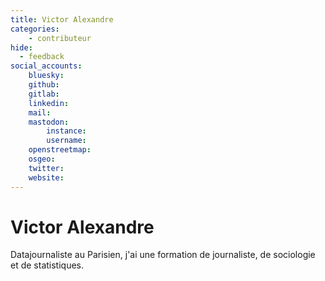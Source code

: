 ```yaml
---
title: Victor Alexandre
categories:
    - contributeur
hide:
  - feedback
social_accounts:
    bluesky:
    github:
    gitlab:
    linkedin:
    mail:
    mastodon:
        instance:
        username:
    openstreetmap:
    osgeo:
    twitter:
    website:
---
```


# Victor Alexandre

<!-- --8<-- [start:author-sign-block] -->

Datajournaliste au Parisien, j'ai une formation de journaliste, de sociologie et de statistiques.

<!-- --8<-- [end:author-sign-block] -->

